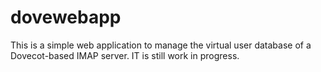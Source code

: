 # dovewebapp

This is a simple web application to manage the virtual user database of a Dovecot-based IMAP server. IT is still work in progress.
